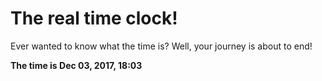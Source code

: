 # The real time clock!

Ever wanted to know what the time is? Well, your journey is about to end!

**The time is Dec 03, 2017, 18:03**